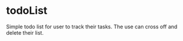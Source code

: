 # todoList
Simple todo list for user to track their tasks. The use can cross off and delete their list.
